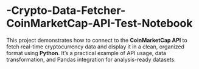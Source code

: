 # -Crypto-Data-Fetcher-CoinMarketCap-API-Test-Notebook
This project demonstrates how to connect to the **CoinMarketCap API** to fetch real-time cryptocurrency data and display it in a clean, organized format using **Python**.   It’s a practical example of API usage, data transformation, and Pandas integration for analysis-ready datasets.
